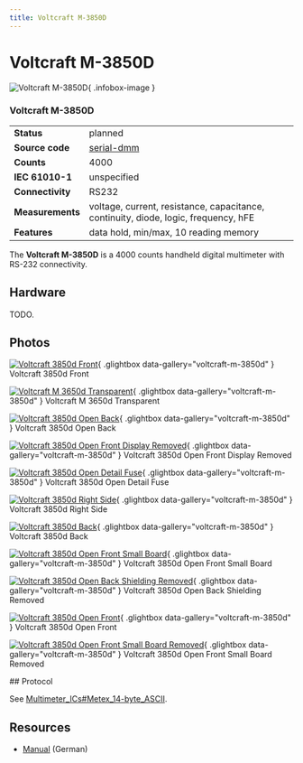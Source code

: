 ```yaml
---
title: Voltcraft M-3850D
---
```


# Voltcraft M-3850D

<div class="infobox" markdown>

![Voltcraft M-3850D](./img/Voltcraft_3850D_front.jpg){ .infobox-image }

### Voltcraft M-3850D

| | |
|---|---|
| **Status** | planned |
| **Source code** | [serial-dmm](https://github.com/OpenTraceLab/OpenTraceCapture/tree/main/src/hardware/serial-dmm) |
| **Counts** | 4000 |
| **IEC 61010-1** | unspecified |
| **Connectivity** | RS232 |
| **Measurements** | voltage, current, resistance, capacitance, continuity, diode, logic, frequency, hFE |
| **Features** | data hold, min/max, 10 reading memory |

</div>

The **Voltcraft M-3850D** is a 4000 counts handheld digital multimeter with RS-232 connectivity.

## Hardware

TODO.

## Photos

<div class="photo-grid" markdown>

[![Voltcraft 3850d Front](./img/Voltcraft_3850D_front.jpg)](./img/Voltcraft_3850D_front.jpg "Voltcraft 3850d Front"){ .glightbox data-gallery="voltcraft-m-3850d" }
<span class="caption">Voltcraft 3850d Front</span>

[![Voltcraft M 3650d Transparent](./img/Voltcraft_M-3650D_transparent.jpg)](./img/Voltcraft_M-3650D_transparent.png "Voltcraft M 3650d Transparent"){ .glightbox data-gallery="voltcraft-m-3850d" }
<span class="caption">Voltcraft M 3650d Transparent</span>

[![Voltcraft 3850d Open Back](./img/Voltcraft_3850D_open_back.jpg)](./img/Voltcraft_3850D_open_back.jpg "Voltcraft 3850d Open Back"){ .glightbox data-gallery="voltcraft-m-3850d" }
<span class="caption">Voltcraft 3850d Open Back</span>

[![Voltcraft 3850d Open Front Display Removed](./img/Voltcraft_3850D_open_front_display_removed.jpg)](./img/Voltcraft_3850D_open_front_display_removed.jpg "Voltcraft 3850d Open Front Display Removed"){ .glightbox data-gallery="voltcraft-m-3850d" }
<span class="caption">Voltcraft 3850d Open Front Display Removed</span>

[![Voltcraft 3850d Open Detail Fuse](./img/Voltcraft_3850D_open_detail_fuse.jpg)](./img/Voltcraft_3850D_open_detail_fuse.jpg "Voltcraft 3850d Open Detail Fuse"){ .glightbox data-gallery="voltcraft-m-3850d" }
<span class="caption">Voltcraft 3850d Open Detail Fuse</span>

[![Voltcraft 3850d Right Side](./img/Voltcraft_3850D_right_side.jpg)](./img/Voltcraft_3850D_right_side.jpg "Voltcraft 3850d Right Side"){ .glightbox data-gallery="voltcraft-m-3850d" }
<span class="caption">Voltcraft 3850d Right Side</span>

[![Voltcraft 3850d Back](./img/Voltcraft_3850D_back.jpg)](./img/Voltcraft_3850D_back.jpg "Voltcraft 3850d Back"){ .glightbox data-gallery="voltcraft-m-3850d" }
<span class="caption">Voltcraft 3850d Back</span>

[![Voltcraft 3850d Open Front Small Board](./img/Voltcraft_3850D_open_front_small_board.jpg)](./img/Voltcraft_3850D_open_front_small_board.jpg "Voltcraft 3850d Open Front Small Board"){ .glightbox data-gallery="voltcraft-m-3850d" }
<span class="caption">Voltcraft 3850d Open Front Small Board</span>

[![Voltcraft 3850d Open Back Shielding Removed](./img/Voltcraft_3850D_open_back_shielding_removed.jpg)](./img/Voltcraft_3850D_open_back_shielding_removed.jpg "Voltcraft 3850d Open Back Shielding Removed"){ .glightbox data-gallery="voltcraft-m-3850d" }
<span class="caption">Voltcraft 3850d Open Back Shielding Removed</span>

[![Voltcraft 3850d Open Front](./img/Voltcraft_3850D_open_front.jpg)](./img/Voltcraft_3850D_open_front.jpg "Voltcraft 3850d Open Front"){ .glightbox data-gallery="voltcraft-m-3850d" }
<span class="caption">Voltcraft 3850d Open Front</span>

[![Voltcraft 3850d Open Front Small Board Removed](./img/Voltcraft_3850D_open_front_small_board_removed.jpg)](./img/Voltcraft_3850D_open_front_small_board_removed.jpg "Voltcraft 3850d Open Front Small Board Removed"){ .glightbox data-gallery="voltcraft-m-3850d" }
<span class="caption">Voltcraft 3850d Open Front Small Board Removed</span>

</div>
## Protocol

See [Multimeter_ICs#Metex_14-byte_ASCII](https://sigrok.org/wiki/Multimeter_ICs#Metex_14-byte_ASCII).

## Resources
- [Manual](https://www.manualslib.de/manual/42314/Conrad-Electronic-M-3850D.html) (German)

